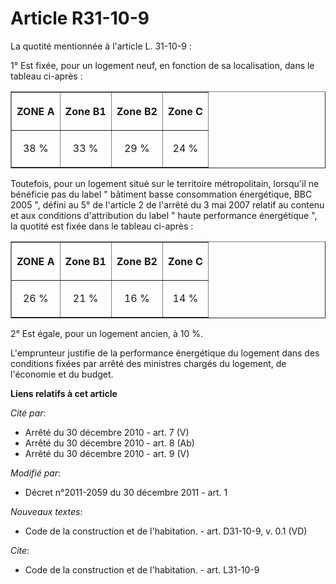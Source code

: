 # Article R31-10-9

La quotité mentionnée à l'article L. 31-10-9 : 

1° Est fixée, pour un logement neuf, en fonction de sa localisation, dans le tableau ci-après : 

<table border="1" width="750">
  <tbody>
    <tr>
      <th>

ZONE A 

</th>
      <th>

Zone B1 

</th>
      <th>

Zone B2 

</th>
      <th>

Zone C 

</th>
    </tr>
    <tr>
      <td align="center">

38 % 

</td>
      <td align="center">

33 % 

</td>
      <td align="center">

29 % 

</td>
      <td align="center">

24 % 

</td>
    </tr>
  </tbody>
</table>

Toutefois, pour un logement situé sur le territoire métropolitain, lorsqu'il ne bénéficie pas du label " bâtiment basse
consommation énergétique, BBC 2005 ", défini au 5° de l'article 2 de l'arrêté du 3 mai 2007 relatif au contenu et aux
conditions d'attribution du label " haute performance énergétique ", la quotité est fixée dans le tableau ci-après : 

<table width="750" border="1">
  <tbody>
    <tr>
      <th>

ZONE A 

</th>
      <th>

Zone B1 

</th>
      <th>

Zone B2 

</th>
      <th>

Zone C 

</th>
    </tr>
    <tr>
      <td align="center">

26 % 

</td>
      <td align="center">

21 % 

</td>
      <td align="center">

16 % 

</td>
      <td align="center">

14 % 

</td>
    </tr>
  </tbody>
</table>

2° Est égale, pour un logement ancien, à 10 %.

L'emprunteur justifie de la performance énergétique du logement dans des conditions fixées par arrêté des ministres chargés
du logement, de l'économie et du budget.

**Liens relatifs à cet article**

_Cité par_:

  - Arrêté du 30 décembre 2010 - art. 7 (V)
  - Arrêté du 30 décembre 2010 - art. 8 (Ab)
  - Arrêté du 30 décembre 2010 - art. 9 (V)

_Modifié par_:

  - Décret n°2011-2059 du 30 décembre 2011 - art. 1

_Nouveaux textes_:

  - Code de la construction et de l'habitation. - art. D31-10-9, v. 0.1 (VD)

_Cite_:

  - Code de la construction et de l'habitation. - art. L31-10-9
